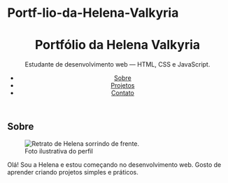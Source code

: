 # Portf-lio-da-Helena-Valkyria<!doctype html>
<html lang="pt-BR">
<head>
<meta charset="utf-8">
<meta name="viewport" content="width=device-width, initial-scale=1">
<title>Portfólio de Helena Valkyria</title>
<meta name="description" content="Portfólio simples feito em HTML puro.">
</head>
<body>
<header>

<h1>Portfólio da Helena Valkyria</h1>
<p>Estudante de desenvolvimento web — HTML, CSS e JavaScript.</p>
<nav aria-label="Navegação principal">
<ul>
<li><a href="#sobre">Sobre</a></li>
<li><a href="#projetos">Projetos</a></li>
<li><a href="#contato">Contato</a></li>
</ul>
</nav>
</header>
<main>
<section id="sobre">
<h2>Sobre</h2>
<figure>
<img src="https://via.placeholder.com/240" alt="Retrato de Helena sorrindo
de frente.">
<figcaption>Foto ilustrativa do perfil</figcaption>
</figure>
<p>
Olá! Sou a Helena e estou começando no desenvolvimento web.
Gosto de aprender criando projetos simples e práticos.
</p>
</section>
</body>
</html>
